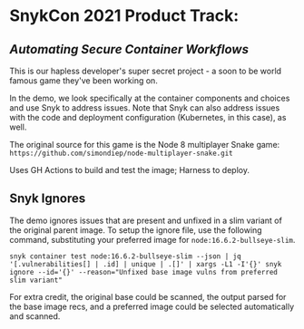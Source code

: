 # SnykCon 2021 Product Track: 
## _Automating Secure Container Workflows_

This is our hapless developer's super secret project - a soon to be world famous game they've been working on.

In the demo, we look specifically at the container components and choices and use Snyk to address issues. Note that Snyk can also address issues with the code and deployment configuration (Kubernetes, in this case), as well.


The original source for this game is the Node 8 multiplayer Snake game:
`https://github.com/simondiep/node-multiplayer-snake.git`

Uses GH Actions to build and test the image; Harness to deploy.


## Snyk Ignores
The demo ignores issues that are present and unfixed in a slim variant of the original parent image. To setup the ignore file, use the following command, substituting your preferred image for `node:16.6.2-bullseye-slim`.
```
snyk container test node:16.6.2-bullseye-slim --json | jq  '[.vulnerabilities[] | .id] | unique | .[]' | xargs -L1 -I'{}' snyk ignore --id='{}' --reason="Unfixed base image vulns from preferred slim variant"
```
For extra credit, the original base could be scanned, the output parsed for the base image recs, and a preferred image could be selected automatically and scanned.